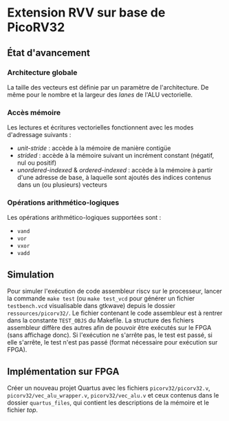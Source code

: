 # Extension RVV sur base de PicoRV32

## État d'avancement

### Architecture globale

La taille des vecteurs est définie par un paramètre de l'architecture. De même pour le nombre et la largeur des *lanes* de l'ALU vectorielle.

### Accès mémoire

Les lectures et écritures vectorielles fonctionnent avec les modes d'adressage suivants :

- *unit-stride* : accède à la mémoire de manière contigüe
- *strided* : accède à la mémoire suivant un incrément constant (négatif, nul ou positif)
- *unordered-indexed* & *ordered-indexed* : accède à la mémoire à partir d'une adresse de base, à laquelle sont ajoutés des indices contenus dans un (ou plusieurs) vecteurs

### Opérations arithmético-logiques

Les opérations arithmético-logiques supportées sont :

- `vand`
- `vor`
- `vxor`
- `vadd`

## Simulation

Pour simuler l'exécution de code assembleur riscv sur le processeur, lancer la commande `make test` (ou `make test_vcd` pour générer un fichier `testbench.vcd` visualisable dans gtkwave) depuis le dossier `ressources/picorv32/`. Le fichier contenant le code assembleur est à rentrer dans la constante `TEST_OBJS` du Makefile. La structure des fichiers assembleur diffère des autres afin de pouvoir être exécutés sur le FPGA (sans affichage donc). Si l'exécution ne s'arrête pas, le test est passé, si elle s'arrête, le test n'est pas passé (format nécessaire pour exécution sur FPGA).

## Implémentation sur FPGA

Créer un nouveau projet Quartus avec les fichiers `picorv32/picorv32.v`, `picorv32/vec_alu_wrapper.v`, `picorv32/vec_alu.v` et ceux contenus dans le dossier `quartus_files`, qui contient les descriptions de la mémoire et le fichier *top*.
